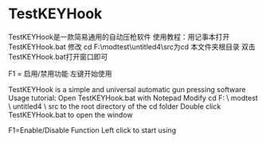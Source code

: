 # TestKEYHook
TestKEYHook是一款简易通用的自动压枪软件
使用教程：用记事本打开TestKEYHook.bat
修改 cd F:\modtest\untitled4\src为cd 本文件夹根目录
双击TestKEYHook.bat打开窗口即可

F1 = 启用/禁用功能
左键开始使用

TestKEYHook is a simple and universal automatic gun pressing software
Usage tutorial: Open TestKEYHook.bat with Notepad
Modify cd F: \ modtest \ untitled4 \ src to the root directory of the cd folder
Double click TestKEYHook.bat to open the window

F1=Enable/Disable Function
Left click to start using
